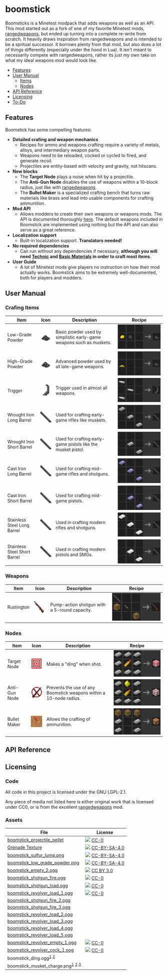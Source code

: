 # boomstick
Boomsticks is a Minetest modpack that adds weapons as well as an API. This mod started out as a fork of one of my favorite Minetest mods, [rangedweapons](https://github.com/daviddoesminetest/rangedweapons), but ended up turning into a complete re-write from scratch. It heavily draws inspiration from rangedweapons and is intended to be a spritual successor. It borrows plenty from that mod, but also does a lot of things differently (especially under the hood in Lua). It isn't meant to necessarily compete with rangedweapons, rather its just my own take on what my ideal weapons mod would look like.

- [Features](#features)
- [User Manual](#user-manual)
  - [Items](#items)
  - [Nodes](#nodes)
- [API Reference](#api-reference)
- [Licensing](#licensing)
- [To-Do](#todo)

## Features
Boomstick has some compelling features:
- **Detailed crafing and weapon mechanics**
  - Recipes for ammo and weapons crafting require a variety of metals, alloys, and intermediary weapon parts.
  - Weapons need to be reloaded, cocked or cycled to fired, and generate recoil.
  - Projectiles are entity-based with velocity and gravity, not hitscans.
- **New blocks**
  - The **Target Node** plays a noise when hit by a projectile.
  - The **Anti-Gun Node** disables the use of weapons within a 10-block radius, just like with [rangedweapons](https://github.com/daviddoesminetest/rangedweapons).
  - The **Bullet Maker** is a specialized crafting bench that turns raw materials like brass and lead into usable components for crafting ammunition.
- **Mod API**
  - Allows modders to create their own weapons or weapons mods. The API is documented thoroughly [here](#api-reference). The default weapons included in Boomstick are implemented using nothing but the API and can also serve as a great reference.
- **Localization support**
  - Built-in localization support. **Translators needed!**
- **No required dependencies**
  - Can run without any dependencies if necessary, **although you will need [Technic](https://github.com/minetest-mods/technic) and [Basic Materials](https://github.com/mt-mods/basic_materials) in order to craft most items**.
- **User Guide**
  - A lot of Minetest mods give players no instruction on how their mod actually works. Boomstick aims to be extremely well-documented, both for players and modders.

## User Manual

### Crafing Items

| Item               | Icon                                                                       | Description                                                                                                        | Recipe                                                          |
|--------------------|----------------------------------------------------------------------------|--------------------------------------------------------------------------------------------------------------------|-----------------------------------------------------------------|
| Low-Grade Powder   | <img src="./boomstick/textures/ammo/boomstick_low_grade_powder.png" width=50/>  | Basic powder used by simplistic early-game weapons such as muskets.                                                |<img src="./boomstick/screenshots/recipe_low_grade_powder.png"/> |
| High-Grade Powder  | <img src="./boomstick/textures/ammo/boomstick_high_grade_powder.png" width=50/> | Advanced powder used by all late-game weapons.                                                                     |<img src="./boomstick/screenshots/recipe_high_grade_powder.png"/>|
| Trigger            | <img src="./boomstick/textures/parts/boomstick_trigger.png" width=50/>           | Trigger used in almost all weapons.                                                                                |<img src="./boomstick/screenshots/recipe_trigger.png">           |
| Wrought Iron Long Barrel | <img src="./boomstick/textures/parts/boomstick_long_barrel.png" width=50/>     | Used for crafting early-game rifles like muskets.                                                                                |<img src="./boomstick/screenshots/recipe_wrought_iron_long_barrel.png">           |
| Wrought Iron Short Barrel | <img src="./boomstick/textures/parts/boomstick_long_barrel.png" width=50/>     | Used for crafting early-game pistols like the musket pistol.                                                                                |<img src="./boomstick/screenshots/recipe_wrought_iron_short_barrel.png">           |
| Cast Iron Long Barrel | <img src="./boomstick/textures/parts/boomstick_long_barrel.png" width=50/>     | Used for crafting mid-game rifles and shotguns.                                                                                |<img src="./boomstick/screenshots/recipe_cast_iron_long_barrel.png">           |
| Cast Iron Short Barrel | <img src="./boomstick/textures/parts/boomstick_long_barrel.png" width=50/>     | Used for crafting mid-game pistols.                                                                                |<img src="./boomstick/screenshots/recipe_cast_iron_short_barrel.png">           |
| Stainless Steel Long Barrel | <img src="./boomstick/textures/parts/boomstick_long_barrel.png" width=50/>     | Used in crafting modern rifles and shotguns.                                                                                |<img src="./boomstick/screenshots/recipe_stainless_steel_long_barrel.png">           |
| Stainless Steel Short Barrel | <img src="./boomstick/textures/parts/boomstick_long_barrel.png" width=50/>     | Used in crafting modern pistols and SMGs.                                                                                |<img src="./boomstick/screenshots/recipe_stainless_steel_short_barrel.png">           |

### Weapons

| Item   | Icon                                                                                  | Description                                                                                                        | Recipe                                                |
|--------|---------------------------------------------------------------------------------------|--------------------------------------------------------------------------------------------------------------------|-------------------------------------------------------|
| Rustington | <img src="./boomstick/textures/boomstick_rustington_default.png" width=50/>       | Pump-action shotgun with a 5-round capacity.                                                                       |<img src="./boomstick/screenshots/recipe_rustington.png"/>      |

### Nodes
| Item   | Icon                                                                                  | Description                                                                                                        | Recipe                                                |
|--------|---------------------------------------------------------------------------------------|--------------------------------------------------------------------------------------------------------------------|-------------------------------------------------------|
| Target Node | <img src="./boomstick/textures/boomstick_target_node.png" width=50/>             | Makes a "ding" when shot.                                                                                          |<img src="./boomstick/screenshots/recipe_target_node.png"/>      |
| Anti-Gun Node | <img src="./boomstick/textures/boomstick_antigun_node.png" width=50/>          | Prevents the use of any Boomstick weapons within a 10-node radius.                                                 |<img src="./boomstick/screenshots/recipe_antigun.png"/>      |
| Bullet Maker | <img src="./boomstick/textures/bullet_maker/boomstick_bullet_maker_top.png" width=50/>          | Allows the crafting of ammunition.                                                                 |<img src="./boomstick/screenshots/recipe_bullet_maker.png"/>      |

## API Reference

## Licensing

### Code

All code in this project is licensed under the GNU LGPL-2.1.

Any piece of media not listed here is either original work that is licensed under CC0, or is from the excellent [rangedweapons](https://github.com/daviddoesminetest/rangedweapons) mod.

### Assets
| File                                                                                                                           | License                                                                                                                                                             |
|--------------------------------------------------------------------------------------------------------------------------------|---------------------------------------------------------------------------------------------------------------------------------------------------------------------|
| [boomstick_projectile_pellet](https://opengameart.org/content/cannonball)                                                      | <img src="https://mirrors.creativecommons.org/presskit/buttons/88x31/png/cc-zero.png" width="100px"/> [CC-0](https://creativecommons.org/publicdomain/zero/1.0/)    |
| [Grenade Texture](https://opengameart.org/content/16x16-grenades)                                                              | <img src="https://mirrors.creativecommons.org/presskit/buttons/88x31/png/by-sa.png" width="100px"/> [CC-BY-SA-4.0](https://creativecommons.org/licenses/by-sa/4.0/) |
| [boomstick_sulfur_lump.png](https://github.com/minetest/minetest_game/blob/master/mods/default/textures/default_coal_lump.png) | <img src="https://mirrors.creativecommons.org/presskit/buttons/88x31/png/by-sa.png" width="100px"/> [CC-BY-SA-4.0](https://creativecommons.org/licenses/by-sa/4.0/) |
| [boomstick_low_grade_powder.png](https://github.com/minetest/minetest_game/blob/master/mods/dye/textures/dye_dark_grey.png) | <img src="https://mirrors.creativecommons.org/presskit/buttons/88x31/png/by-sa.png" width="100px"/> [CC-BY-SA-4.0](https://creativecommons.org/licenses/by-sa/4.0/) |
| [boomstick_empty_2.ogg](https://freesound.org/people/JakLocke/sounds/412294/)                                                  | <img src="https://mirrors.creativecommons.org/presskit/buttons/88x31/png/by.png" width="100px"/> [CC BY 3.0](https://creativecommons.org/licenses/by/3.0/)          |
| [boomstick_shotgun_fire.ogg](https://freesound.org/people/FilmmakersManual/sounds/522484/)                                     | <img src="https://mirrors.creativecommons.org/presskit/buttons/88x31/png/cc-zero.png" width="100px"/> [CC-0](https://creativecommons.org/publicdomain/zero/1.0/)    |
| [boomstick_shotgun_load.ogg](https://freesound.org/people/FilmmakersManual/sounds/522288/)                                     | <img src="https://mirrors.creativecommons.org/presskit/buttons/88x31/png/cc-zero.png" width="100px"/> [CC-0](https://creativecommons.org/publicdomain/zero/1.0/)    |
| [boomstick_revolver_load_1.ogg](https://freesound.org/people/Dredile/sounds/177863/)                                           | <img src="https://mirrors.creativecommons.org/presskit/buttons/88x31/png/cc-zero.png" width="100px"/> [CC-0](https://creativecommons.org/publicdomain/zero/1.0/)    |
| [boomstick_shotgun_fire_2.ogg]()                                                                                               |                                                                                                                                                                     |
| [boomstick_shotgun_fire_3.ogg]()                                                                                               |                                                                                                                                                                     |
| [boomstick_revolver_load_2.ogg]()                                                                                              |                                                                                                                                                                     |
| [boomstick_revolver_load_3.ogg]()                                                                                              |                                                                                                                                                                     |
| [boomstick_revolver_load_4.ogg]()                                                                                              |                                                                                                                                                                     |
| [boomstick_revolver_load_5.ogg]()                                                                                              |                                                                                                                                                                     |
| [boomstick_revolver_empty_1.ogg](https://freesound.org/people/FilmmakersManual/sounds/522415/)                                 | <img src="https://mirrors.creativecommons.org/presskit/buttons/88x31/png/cc-zero.png" width="100px"/> [CC-0](https://creativecommons.org/publicdomain/zero/1.0/)    |
| [boomstick_revolver_cock_1.oog](https://soundbible.com/1988-Gun-Cocking-Fast.html)                                             | <img src="https://mirrors.creativecommons.org/presskit/buttons/88x31/png/cc-zero.png" width="100px"/> [CC-0](https://creativecommons.org/publicdomain/zero/1.0/)    |
| boomstick_ding.ogg<sup>[1](https://freesound.org/s/411089/)</sup> <sup>[2](https://freesound.org/s/127149/)</sup> | |
| boomstick_musket_charge.png<sup>[1](https://github.com/minetest/minetest_game/blob/master/mods/default/textures/default_paper.png)</sup> <sup>[2](https://opengameart.org/content/cannonball)</sup> <sup>[3](https://github.com/minetest/minetest_game/blob/master/mods/dye/textures/dye_dark_grey.png)</sup> | |
